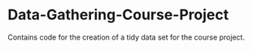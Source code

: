 Data-Gathering-Course-Project
=============================

Contains code for the creation of a tidy data set for the course project.

